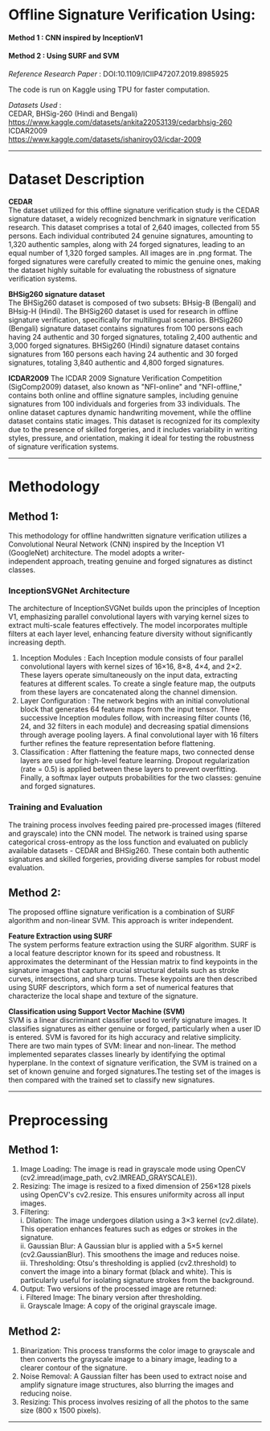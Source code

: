 # Offline Signature Verification Using:
#### Method 1 : CNN inspired by InceptionV1  
#### Method 2 : Using SURF and SVM  

*Reference Research Paper* : DOI:10.1109/ICIIP47207.2019.8985925

The code is run on Kaggle using TPU for faster computation.

*Datasets Used* :  
CEDAR, BHSig-260 (Hindi and Bengali)  
https://www.kaggle.com/datasets/ankita22053139/cedarbhsig-260  
ICDAR2009  
https://www.kaggle.com/datasets/ishaniroy03/icdar-2009  

-------------------------------------------------------------------------------------------------------
# Dataset Description

**CEDAR**  
The dataset utilized for this offline signature verification study is the CEDAR signature dataset, a widely recognized benchmark in signature verification research. This dataset comprises a total of 2,640 images, collected from 55 persons. Each individual contributed 24 genuine signatures, amounting to 1,320 authentic samples, along with 24 forged signatures, leading to an equal number of 1,320 forged samples. All images are in .png format. The forged signatures were carefully created to mimic the genuine ones, making the dataset highly suitable for evaluating the robustness of signature verification systems.  

**BHSig260 signature dataset**  
The BHSig260 dataset is composed of two subsets: BHsig-B (Bengali) and BHsig-H (Hindi). The BHSig260 dataset is used for research in offline signature verification, specifically for multilingual scenarios. BHSig260 (Bengali) signature dataset contains signatures from 100 persons each having 24 authentic and 30 forged signatures, totaling 2,400 authentic and 3,000 forged signatures. BHSig260 (Hindi) signature dataset contains signatures from 160 persons each having 24 authentic and 30 forged signatures, totaling 3,840 authentic and 4,800 forged signatures.

**ICDAR2009**
The ICDAR 2009 Signature Verification Competition (SigComp2009) dataset, also known as "NFI-online" and "NFI-offline," contains both online and offline signature samples, including genuine signatures from 100 individuals and forgeries from 33 individuals. The online dataset captures dynamic handwriting movement, while the offline dataset contains static images. This dataset is recognized for its complexity due to the presence of skilled forgeries, and it includes variability in writing styles, pressure, and orientation, making it ideal for testing the robustness of signature verification systems.

-------------------------------------------------------------------------------------------------------
# Methodology

## Method 1:

This methodology for offline handwritten signature verification utilizes a Convolutional Neural Network (CNN) inspired by the Inception V1 (GoogleNet) architecture. The model adopts a writer-independent approach, treating genuine and forged signatures as distinct classes.

### InceptionSVGNet Architecture
The architecture of InceptionSVGNet builds upon the principles of Inception V1, emphasizing parallel convolutional layers with varying kernel sizes to extract multi-scale features effectively. The model incorporates multiple filters at each layer level, enhancing feature diversity without significantly increasing depth.  

1. Inception Modules : Each Inception module consists of four parallel convolutional layers with kernel sizes of 16×16, 8×8, 4×4, and 2×2. These layers operate simultaneously on the input data, extracting features at different scales. To create a single feature map, the outputs from these layers are concatenated along the channel dimension.  
2. Layer Configuration : The network begins with an initial convolutional block that generates 64 feature maps from the input tensor. Three successive Inception modules follow, with increasing filter counts (16, 24, and 32 filters in each module) and decreasing spatial dimensions through average pooling layers. A final convolutional layer with 16 filters further refines the feature representation before flattening.  
3. Classification : After flattening the feature maps, two connected dense layers are used for high-level feature learning. Dropout regularization (rate = 0.5) is applied between these layers to prevent overfitting. Finally, a softmax layer outputs probabilities for the two classes: genuine and forged signatures.  

### Training and Evaluation  
The training process involves feeding paired pre-processed images (filtered and grayscale) into the CNN model. The network is trained using sparse categorical cross-entropy as the loss function and evaluated on publicly available datasets - CEDAR and BHSig260. These contain both authentic signatures and skilled forgeries, providing diverse samples for robust model evaluation.  

## Method 2:

The proposed offline signature verification is a combination of SURF algorithm and non-linear SVM. This approach is writer independent.

**Feature Extraction using SURF**  
The system performs feature extraction using the SURF algorithm. SURF is a local feature descriptor known for its speed and robustness. It approximates the determinant of the Hessian matrix to find keypoints in the signature images that capture crucial structural details such as stroke curves, intersections, and sharp turns. These keypoints are then described using SURF descriptors, which form a set of numerical features that characterize the local shape and texture of the signature.  

**Classification using Support Vector Machine (SVM)**  
SVM is a linear discriminant classifier used to verify signature images. It classifies signatures as either genuine or forged, particularly when a user ID is entered. SVM is favored for its high accuracy and relative simplicity. There are two main types of SVM: linear and non-linear. The method implemented separates classes linearly by identifying the optimal hyperplane. In the context of signature verification, the SVM is trained on a set of known genuine and forged signatures.The testing set of the images is then compared with the trained set to classify new signatures.  

-------------------------------------------------------------------------------------------------------

# Preprocessing  
## Method 1:  
1. Image Loading: The image is read in grayscale mode using OpenCV (cv2.imread(image_path, cv2.IMREAD_GRAYSCALE)).  
2. Resizing: The image is resized to a fixed dimension of 256×128 pixels using OpenCV's cv2.resize. This ensures uniformity across all input images.  
3. Filtering:  
  i. Dilation: The image undergoes dilation using a 3×3 kernel (cv2.dilate). This operation enhances features such as edges or strokes in the signature.  
  ii. Gaussian Blur: A Gaussian blur is applied with a 5×5 kernel (cv2.GaussianBlur). This smoothens the image and reduces noise.  
  iii. Thresholding: Otsu's thresholding is applied (cv2.threshold) to convert the image into a binary format (black and white). This is particularly useful for isolating signature strokes from the background.  
4. Output: Two versions of the processed image are returned:  
   i. Filtered Image: The binary version after thresholding.  
   ii. Grayscale Image: A copy of the original grayscale image.

## Method 2:
1. Binarization: This process transforms the color image to grayscale and then converts the
grayscale image to a binary image, leading to a clearer contour of the signature.
2. Noise Removal: A Gaussian filter has been used to extract noise and amplify signature image
structures, also blurring the images and reducing noise.
3. Resizing: This process involves resizing of all the photos to the same size (800 x 1500 pixels).
--------------------------------------------------------------------------------------------------------
